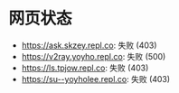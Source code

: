 # 网页状态
- https://ask.skzey.repl.co: 失败 (403)
- https://v2ray.yoyho.repl.co: 失败 (500)
- https://ls.tpjow.repl.co: 失败 (403)
- https://su--yoyholee.repl.co: 失败 (403)
